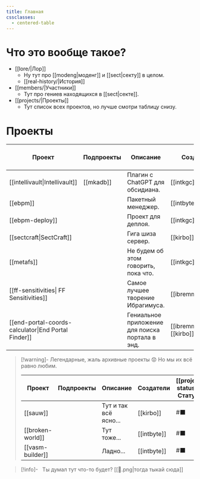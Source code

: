 ```yaml
---
title: Главная
cssclasses:
  - centered-table
---
```

# Что это вообще такое?

- [[lore/|Лор]]
	- Ну тут про [[modeng|моденг]] и [[sect|секту]] в целом.
	- [[real-history/|История]]
- [[members/|Участники]]
	- Тут про гениев находящихся в [[sect|секте]].
- [[projects/|Проекты]]
	- Тут список всех проектов, но лучше смотри таблицу снизу.
# Проекты

| Проект                                              | Подпроекты | Описание                                        | Создатели                    | [[project-statuses\|Статус]] |
| --------------------------------------------------- | ---------- | ----------------------------------------------- | ---------------------------- | ---------------------------- |
| [[intellivault\|Intellivault]]                      | [[mkadb]]  | Плагин с ChatGPT для обсидиана.                 | [[intkgc]]                   | #🟦                          |
| [[ebpm]]                                            |            | Пакетный менеджер.                              | [[intbyte]]                  | #📦                          |
| [[ebpm-deploy]]                                     |            | Проект для деплоя.                              | [[intkgc]]                   | #🟥                          |
| [[sectcraft\|SectCraft]]                            |            | Гига шиза сервер.                               | [[kirbo]]                    | #📢                          |
| [[metafs]]                                          |            | Не будем об этом говорить, пока что.            | [[intkgc]]                   | #💡                          |
| [[ff-sensitivities\| FF Sensitivities]]             |            | Самое лучшее творение Ибрагимуса.               | [[ibremminer837]]            | #📢                          |
| [[end-portal-coords-calculator\|End Portal Finder]] |            | Гениальное приложение для поиска портала в энд. | [[ibremminer837]], [[kirbo]] | #📢                          |

> [!warning]- Легендарные, жаль архивные проекты 😟
> Но мы их всё равно любим.
> 
> | Проект           | Подпроекты | Описание              | Создатели   | [[project-statuses\|Статус]] |
> | ---------------- | ---------- | --------------------- | ----------- | ---------------------------- |
> | [[sauw]]         |            | Тут и так всё ясно... | [[kirbo]]   | #⬛                           |
> | [[broken-world]] |            | Тут тоже...           | [[intbyte]] | #⬛                           |
> | [[vasm-builder]] |            | Ладно...              | [[intbyte]] | #⬛                           |
> 


>[!info]-  
> Ты думал тут что-то будет?
> [[🗿.png|тогда тыкай сюда]]
> 